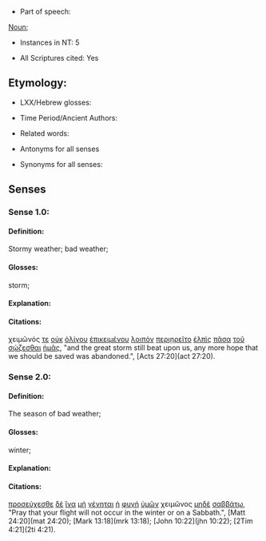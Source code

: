 * Part of speech: 

[Noun](http://ugg.readthedocs.io/en/latest/noun.html); 

* Instances in NT: 5

* All Scriptures cited: Yes

## Etymology: 

* LXX/Hebrew glosses: 

* Time Period/Ancient Authors: 

* Related words: 

* Antonyms for all senses

* Synonyms for all senses: 

## Senses 

### Sense 1.0: 

#### Definition: 

Stormy weather; bad weather;

#### Glosses: 

storm;

#### Explanation: 

#### Citations: 

χειμῶνός [τε](../G50370/01.md) [οὐκ](../G37560/01.md) [ὀλίγου](../G36410/01.md) [ἐπικειμένου](../G19450/01.md) [λοιπὸν](../G30617/01.md) [περιῃρεῖτο](../G40140/01.md) [ἐλπὶς](../G16800/01.md) [πᾶσα](../G39560/01.md) [τοῦ](../G35880/01.md) [σῴζεσθαι](../G49820/01.md) [ἡμᾶς](../G14730/01.md), "and the great storm still beat upon us, any more hope that we should be saved was abandoned.", [Acts 27:20](act 27:20).  

### Sense 2.0: 

#### Definition: 

The season of bad weather;

#### Glosses: 

winter;

#### Explanation: 

#### Citations: 

[προσεύχεσθε](../G43360/01.md) [δὲ](../G11610/01.md) [ἵνα](../G24430/01.md) [μὴ](../G33610/01.md) [γένηται](../G10960/01.md) [ἡ](../G35880/01.md) [φυγὴ](../G54370/01.md) [ὑμῶν](../G47710/01.md) χειμῶνος [μηδὲ](../G33660/01.md) [σαββάτῳ](../G45210/01.md), "Pray that your flight will not occur in the winter or on a Sabbath.", [Matt 24:20](mat 24:20); [Mark 13:18](mrk 13:18); [John 10:22](jhn 10:22); [2Tim 4:21](2ti 4:21).  
